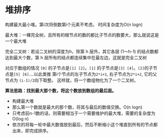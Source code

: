 # 堆排序

构建最大最小堆。第i次将倒数第i个元素不考虑。
时间复杂度为O(n logn)


最大堆：一棵完全树，且所有的根节点的数的都比子节点的数要大，那么就说这是一个最大堆

完全二叉树：若设二叉树的深度为h，除第 h 层外，其它各层 (1～h-1) 的结点数都达到最大个数，第 h 层所有的结点都连续集中在最左边，这就是完全二叉树

对应于数组的情况
`[0]` 的子节点是`[1] [2]`。`[1]` 的子节点是`[3] [4]`。`[2]`的子节点是`[5] [6]`….以此类推
第i个节点的左子节点为`2*i+1`, 右子节点为`2*i+2`, 它的父节点为 `(i-1)/2`向下取整。
这样就，将一个数组物化为了一个二叉树。

**算法思路：找到最大那个数，将这个数放到数组的最后面。**


* 构建最大堆
* 那么第一个数就是最大的那个数，将其与最后的数值交换。O(n logn)
* 只考虑前n-1数的话，则需要相当于一个需要维护的最大堆，需要的复杂度为O(log n)
* 依次的将每一轮中最大数值放到最后，然后不断缩小这个堆直到所有的节点都出来，即完成排序。


